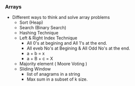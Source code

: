 ### Arrays 
- Different ways to think and solve array problems
  - Sort (Heap)
  - Search (Binary Search)
  - Hashing Technique
  - Left & Right Index Technique
    - All 0's at begining and All 1's at the end.
    - All eveb No's at Begining & All Odd No's at the end.
    - a + b = x
    - a + B + c = X
  - Majority element ( Moore Voting )
  - Sliding Window
    - list of anagrams in a string
    - Max sum in a subset of k size.
  

